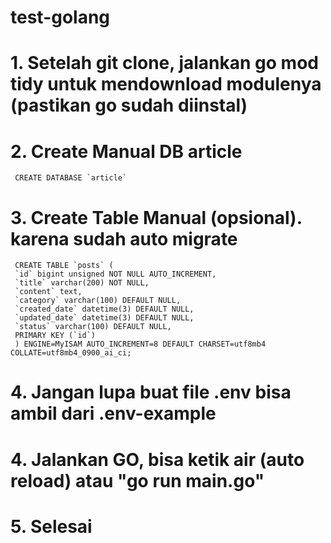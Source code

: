 # test-golang

# 1. Setelah git clone, jalankan go mod tidy untuk mendownload modulenya (pastikan go sudah diinstal)
# 2. Create Manual DB article 
     CREATE DATABASE `article`

# 3. Create Table Manual (opsional). karena sudah auto migrate     
     CREATE TABLE `posts` (
     `id` bigint unsigned NOT NULL AUTO_INCREMENT,
     `title` varchar(200) NOT NULL,
     `content` text,
     `category` varchar(100) DEFAULT NULL,
     `created_date` datetime(3) DEFAULT NULL,
     `updated_date` datetime(3) DEFAULT NULL,
     `status` varchar(100) DEFAULT NULL,
     PRIMARY KEY (`id`)
     ) ENGINE=MyISAM AUTO_INCREMENT=8 DEFAULT CHARSET=utf8mb4 COLLATE=utf8mb4_0900_ai_ci;
    
# 4. Jangan lupa buat file .env bisa ambil dari .env-example
     
# 4. Jalankan GO, bisa ketik air (auto reload) atau "go run main.go"
# 5. Selesai
